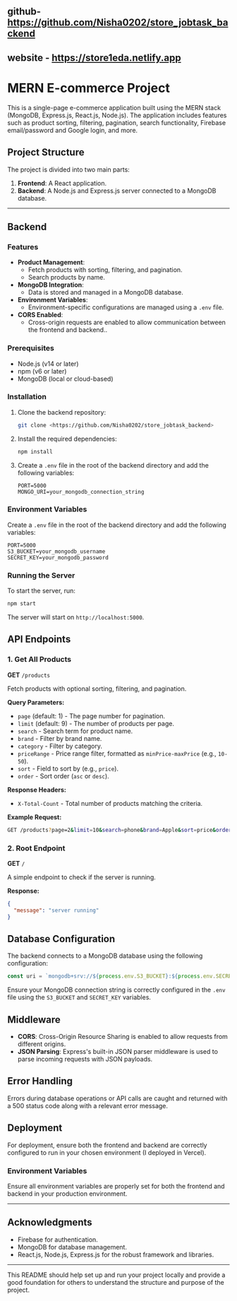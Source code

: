 ## github- https://github.com/Nisha0202/store_jobtask_backend
## website - https://store1eda.netlify.app

# MERN E-commerce Project

This is a single-page e-commerce application built using the MERN stack (MongoDB, Express.js, React.js, Node.js). The application includes features such as product sorting, filtering, pagination, search functionality, Firebase email/password and Google login, and more.

## Project Structure

The project is divided into two main parts:
1. **Frontend**: A React application.
2. **Backend**: A Node.js and Express.js server connected to a MongoDB database.

---

## Backend

### Features

- **Product Management**: 
  - Fetch products with sorting, filtering, and pagination.
  - Search products by name.
- **MongoDB Integration**: 
  - Data is stored and managed in a MongoDB database.
- **Environment Variables**: 
  - Environment-specific configurations are managed using a `.env` file.
- **CORS Enabled**: 
  - Cross-origin requests are enabled to allow communication between the frontend and backend..

### Prerequisites

- Node.js (v14 or later)
- npm (v6 or later)
- MongoDB (local or cloud-based)

### Installation

1. Clone the backend repository:
   ```bash
   git clone <https://github.com/Nisha0202/store_jobtask_backend>
   ```
2. Install the required dependencies:
   ```bash
   npm install
   ```
4. Create a `.env` file in the root of the backend directory and add the following variables:
   ```env
   PORT=5000
   MONGO_URI=your_mongodb_connection_string
   ```


### Environment Variables

Create a `.env` file in the root of the backend directory and add the following variables:

```env
PORT=5000
S3_BUCKET=your_mongodb_username
SECRET_KEY=your_mongodb_password
```

### Running the Server

To start the server, run:

```bash
npm start
```

The server will start on `http://localhost:5000`.

## API Endpoints

### 1. Get All Products

**GET** `/products`

Fetch products with optional sorting, filtering, and pagination.

**Query Parameters:**

- `page` (default: 1) - The page number for pagination.
- `limit` (default: 9) - The number of products per page.
- `search` - Search term for product name.
- `brand` - Filter by brand name.
- `category` - Filter by category.
- `priceRange` - Price range filter, formatted as `minPrice-maxPrice` (e.g., `10-50`).
- `sort` - Field to sort by (e.g., `price`).
- `order` - Sort order (`asc` or `desc`).

**Response Headers:**

- `X-Total-Count` - Total number of products matching the criteria.

**Example Request:**

```bash
GET /products?page=2&limit=10&search=phone&brand=Apple&sort=price&order=desc
```

### 2. Root Endpoint

**GET** `/`

A simple endpoint to check if the server is running.

**Response:**

```json
{
  "message": "server running"
}
```

## Database Configuration

The backend connects to a MongoDB database using the following configuration:

```javascript
const uri = `mongodb+srv://${process.env.S3_BUCKET}:${process.env.SECRET_KEY}@cluster0.5cua0xk.mongodb.net/?retryWrites=true&w=majority&appName=Cluster0`;
```

Ensure your MongoDB connection string is correctly configured in the `.env` file using the `S3_BUCKET` and `SECRET_KEY` variables.

## Middleware

- **CORS**: Cross-Origin Resource Sharing is enabled to allow requests from different origins.
- **JSON Parsing**: Express's built-in JSON parser middleware is used to parse incoming requests with JSON payloads.

## Error Handling

Errors during database operations or API calls are caught and returned with a 500 status code along with a relevant error message.

## Deployment

For deployment, ensure both the frontend and backend are correctly configured to run in your chosen environment (I deployed in Vercel).

### Environment Variables

Ensure all environment variables are properly set for both the frontend and backend in your production environment.

---

## Acknowledgments

- Firebase for authentication.
- MongoDB for database management.
- React.js, Node.js, Express.js for the robust framework and libraries.

---

This README should help set up and run your project locally and provide a good foundation for others to understand the structure and purpose of the project.